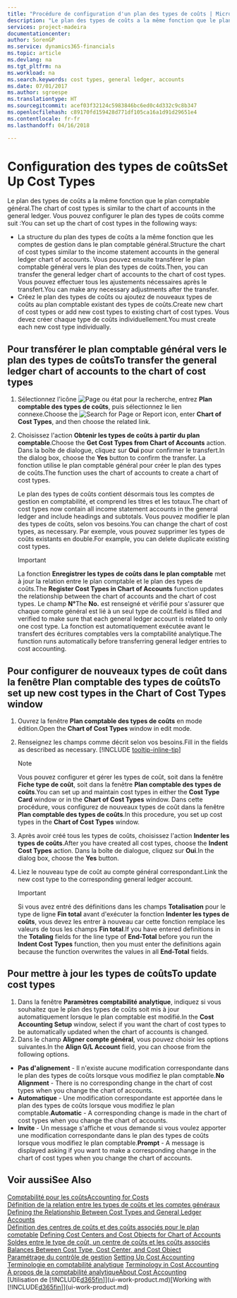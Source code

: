 ```yaml
---
title: "Procédure de configuration d'un plan des types de coûts | Microsoft Docs"
description: "Le plan des types de coûts a la même fonction que le plan comptable général."
services: project-madeira
documentationcenter: 
author: SorenGP
ms.service: dynamics365-financials
ms.topic: article
ms.devlang: na
ms.tgt_pltfrm: na
ms.workload: na
ms.search.keywords: cost types, general ledger, accounts
ms.date: 07/01/2017
ms.author: sgroespe
ms.translationtype: HT
ms.sourcegitcommit: acef03f32124c5983846bc6ed0c4d332c9c8b347
ms.openlocfilehash: c89170fd159428d771df105ca16a1d91d29651e4
ms.contentlocale: fr-fr
ms.lasthandoff: 04/16/2018

---
```

# <a name="set-up-cost-types"></a><span data-ttu-id="bd221-103">Configuration des types de coûts</span><span class="sxs-lookup"><span data-stu-id="bd221-103">Set Up Cost Types</span></span>
<span data-ttu-id="bd221-104">Le plan des types de coûts a la même fonction que le plan comptable général.</span><span class="sxs-lookup"><span data-stu-id="bd221-104">The chart of cost types is similar to the chart of accounts in the general ledger.</span></span> <span data-ttu-id="bd221-105">Vous pouvez configurer le plan des types de coûts comme suit :</span><span class="sxs-lookup"><span data-stu-id="bd221-105">You can set up the chart of cost types in the following ways:</span></span>  

-   <span data-ttu-id="bd221-106">La structure du plan des types de coûts a la même fonction que les comptes de gestion dans le plan comptable général.</span><span class="sxs-lookup"><span data-stu-id="bd221-106">Structure the chart of cost types similar to the income statement accounts in the general ledger chart of accounts.</span></span> <span data-ttu-id="bd221-107">Vous pouvez ensuite transférer le plan comptable général vers le plan des types de coûts.</span><span class="sxs-lookup"><span data-stu-id="bd221-107">Then, you can transfer the general ledger chart of accounts to the chart of cost types.</span></span> <span data-ttu-id="bd221-108">Vous pouvez effectuer tous les ajustements nécessaires après le transfert.</span><span class="sxs-lookup"><span data-stu-id="bd221-108">You can make any necessary adjustments after the transfer.</span></span>  
-   <span data-ttu-id="bd221-109">Créez le plan des types de coûts ou ajoutez de nouveaux types de coûts au plan comptable existant des types de coûts.</span><span class="sxs-lookup"><span data-stu-id="bd221-109">Create new chart of cost types or add new cost types to existing chart of cost types.</span></span> <span data-ttu-id="bd221-110">Vous devez créer chaque type de coûts individuellement.</span><span class="sxs-lookup"><span data-stu-id="bd221-110">You must create each new cost type individually.</span></span>  

## <a name="to-transfer-the-general-ledger-chart-of-accounts-to-the-chart-of-cost-types"></a><span data-ttu-id="bd221-111">Pour transférer le plan comptable général vers le plan des types de coûts</span><span class="sxs-lookup"><span data-stu-id="bd221-111">To transfer the general ledger chart of accounts to the chart of cost types</span></span>  
1.  <span data-ttu-id="bd221-112">Sélectionnez l'icône ![Page ou état pour la recherche](media/ui-search/search_small.png "icône Page ou état pour la recherche"), entrez **Plan comptable des types de coûts**, puis sélectionnez le lien connexe.</span><span class="sxs-lookup"><span data-stu-id="bd221-112">Choose the ![Search for Page or Report](media/ui-search/search_small.png "Search for Page or Report icon") icon, enter **Chart of Cost Types**, and then choose the related link.</span></span>  
2.  <span data-ttu-id="bd221-113">Choisissez l'action **Obtenir les types de coûts à partir du plan comptable**.</span><span class="sxs-lookup"><span data-stu-id="bd221-113">Choose the **Get Cost Types from Chart of Accounts** action.</span></span> <span data-ttu-id="bd221-114">Dans la boîte de dialogue, cliquez sur **Oui** pour confirmer le transfert.</span><span class="sxs-lookup"><span data-stu-id="bd221-114">In the dialog box, choose the **Yes** button to confirm the transfer.</span></span> <span data-ttu-id="bd221-115">La fonction utilise le plan comptable général pour créer le plan des types de coûts.</span><span class="sxs-lookup"><span data-stu-id="bd221-115">The function uses the chart of accounts to create a chart of cost types.</span></span>  

    <span data-ttu-id="bd221-116">Le plan des types de coûts contient désormais tous les comptes de gestion en comptabilité, et comprend les titres et les totaux.</span><span class="sxs-lookup"><span data-stu-id="bd221-116">The chart of cost types now contain all income statement accounts in the general ledger and include headings and subtotals.</span></span> <span data-ttu-id="bd221-117">Vous pouvez modifier le plan des types de coûts, selon vos besoins.</span><span class="sxs-lookup"><span data-stu-id="bd221-117">You can change the chart of cost types, as necessary.</span></span> <span data-ttu-id="bd221-118">Par exemple, vous pouvez supprimer les types de coûts existants en double.</span><span class="sxs-lookup"><span data-stu-id="bd221-118">For example, you can delete duplicate existing cost types.</span></span>  

    > [!IMPORTANT]  
    >  <span data-ttu-id="bd221-119">La fonction **Enregistrer les types de coûts dans le plan comptable** met à jour la relation entre le plan comptable et le plan des types de coûts.</span><span class="sxs-lookup"><span data-stu-id="bd221-119">The **Register Cost Types in Chart of Accounts** function updates the relationship between the chart of accounts and the chart of cost types.</span></span> <span data-ttu-id="bd221-120">Le champ **N°**</span><span class="sxs-lookup"><span data-stu-id="bd221-120">The **No.**</span></span> <span data-ttu-id="bd221-121">est renseigné et vérifié pour s'assurer que chaque compte général est lié à un seul type de coût.</span><span class="sxs-lookup"><span data-stu-id="bd221-121">field is filled and verified to make sure that each general ledger account is related to only one cost type.</span></span> <span data-ttu-id="bd221-122">La fonction est automatiquement exécutée avant le transfert des écritures comptables vers la comptabilité analytique.</span><span class="sxs-lookup"><span data-stu-id="bd221-122">The function runs automatically before transferring general ledger entries to cost accounting.</span></span>  

## <a name="to-set-up-new-cost-types-in-the-chart-of-cost-types-window"></a><span data-ttu-id="bd221-123">Pour configurer de nouveaux types de coût dans la fenêtre Plan comptable des types de coûts</span><span class="sxs-lookup"><span data-stu-id="bd221-123">To set up new cost types in the Chart of Cost Types window</span></span>  
1. <span data-ttu-id="bd221-124">Ouvrez la fenêtre **Plan comptable des types de coûts** en mode édition.</span><span class="sxs-lookup"><span data-stu-id="bd221-124">Open the **Chart of Cost Types** window in edit mode.</span></span>  
2. <span data-ttu-id="bd221-125">Renseignez les champs comme décrit selon vos besoins.</span><span class="sxs-lookup"><span data-stu-id="bd221-125">Fill in the fields as described as necessary.</span></span> [!INCLUDE [tooltip-inline-tip](includes/tooltip-inline-tip_md.md)]

   > [!NOTE]  
   >  <span data-ttu-id="bd221-126">Vous pouvez configurer et gérer les types de coût, soit dans la fenêtre **Fiche type de coût**, soit dans la fenêtre **Plan comptable des types de coûts**.</span><span class="sxs-lookup"><span data-stu-id="bd221-126">You can set up and maintain cost types in either the **Cost Type Card** window or in the **Chart of Cost Types** window.</span></span> <span data-ttu-id="bd221-127">Dans cette procédure, vous configurez de nouveaux types de coût dans la fenêtre **Plan comptable des types de coûts**.</span><span class="sxs-lookup"><span data-stu-id="bd221-127">In this procedure, you set up cost types in the **Chart of Cost Types** window.</span></span>

3. <span data-ttu-id="bd221-128">Après avoir créé tous les types de coûts, choisissez l'action **Indenter les types de coûts**.</span><span class="sxs-lookup"><span data-stu-id="bd221-128">After you have created all cost types, choose the **Indent Cost Types** action.</span></span> <span data-ttu-id="bd221-129">Dans la boîte de dialogue, cliquez sur **Oui**.</span><span class="sxs-lookup"><span data-stu-id="bd221-129">In the dialog box, choose the **Yes** button.</span></span>  
4. <span data-ttu-id="bd221-130">Liez le nouveau type de coût au compte général correspondant.</span><span class="sxs-lookup"><span data-stu-id="bd221-130">Link the new cost type to the corresponding general ledger account.</span></span>  

   > [!IMPORTANT]  
   >  <span data-ttu-id="bd221-131">Si vous avez entré des définitions dans les champs **Totalisation** pour le type de ligne **Fin total** avant d'exécuter la fonction **Indenter les types de coûts**, vous devez les entrer à nouveau car cette fonction remplace les valeurs de tous les champs **Fin total**.</span><span class="sxs-lookup"><span data-stu-id="bd221-131">If you have entered definitions in the **Totaling** fields for the line type of **End-Total** before you run the **Indent Cost Types** function, then you must enter the definitions again because the function overwrites the values in all **End-Total** fields.</span></span>  

## <a name="to-update-cost-types"></a><span data-ttu-id="bd221-132">Pour mettre à jour les types de coûts</span><span class="sxs-lookup"><span data-stu-id="bd221-132">To update cost types</span></span>  
1.  <span data-ttu-id="bd221-133">Dans la fenêtre **Paramètres comptabilité analytique**, indiquez si vous souhaitez que le plan des types de coûts soit mis à jour automatiquement lorsque le plan comptable est modifié.</span><span class="sxs-lookup"><span data-stu-id="bd221-133">In the **Cost Accounting Setup** window, select if you want the chart of cost types to be automatically updated when the chart of accounts is changed.</span></span>  
2.  <span data-ttu-id="bd221-134">Dans le champ **Aligner compte général**, vous pouvez choisir les options suivantes.</span><span class="sxs-lookup"><span data-stu-id="bd221-134">In the **Align G/L Account** field, you can choose from the following options.</span></span>  

- <span data-ttu-id="bd221-135">**Pas d'alignement** - Il n'existe aucune modification correspondante dans le plan des types de coûts lorsque vous modifiez le plan comptable.</span><span class="sxs-lookup"><span data-stu-id="bd221-135">**No Alignment** - There is no corresponding change in the chart of cost types when you change the chart of accounts.</span></span>  
- <span data-ttu-id="bd221-136">**Automatique** - Une modification correspondante est apportée dans le plan des types de coûts lorsque vous modifiez le plan comptable.</span><span class="sxs-lookup"><span data-stu-id="bd221-136">**Automatic** - A corresponding change is made in the chart of cost types when you change the chart of accounts.</span></span>  
- <span data-ttu-id="bd221-137">**Invite** - Un message s'affiche et vous demande si vous voulez apporter une modification correspondante dans le plan des types de coûts lorsque vous modifiez le plan comptable.</span><span class="sxs-lookup"><span data-stu-id="bd221-137">**Prompt** - A message is displayed asking if you want to make a corresponding change in the chart of cost types when you change the chart of accounts.</span></span>  

## <a name="see-also"></a><span data-ttu-id="bd221-138">Voir aussi</span><span class="sxs-lookup"><span data-stu-id="bd221-138">See Also</span></span>  
[<span data-ttu-id="bd221-139">Comptabilité pour les coûts</span><span class="sxs-lookup"><span data-stu-id="bd221-139">Accounting for Costs</span></span>](finance-manage-cost-accounting.md)  
<span data-ttu-id="bd221-140">[Définition de la relation entre les types de coûts et les comptes généraux](finance-defining-the-relationship-between-cost-types-and-general-ledger-accounts.md) </span><span class="sxs-lookup"><span data-stu-id="bd221-140">[Defining the Relationship Between Cost Types and General Ledger Accounts](finance-defining-the-relationship-between-cost-types-and-general-ledger-accounts.md) </span></span>  
<span data-ttu-id="bd221-141">[Définition des centres de coûts et des coûts associés pour le plan comptable](finance-defining-cost-centers-and-cost-objects-for-chart-of-accounts.md) </span><span class="sxs-lookup"><span data-stu-id="bd221-141">[Defining Cost Centers and Cost Objects for Chart of Accounts](finance-defining-cost-centers-and-cost-objects-for-chart-of-accounts.md) </span></span>  
<span data-ttu-id="bd221-142">[Soldes entre le type de coût, un centre de coûts et les coûts associés](finance-balances-between-cost-type-cost-center-and-cost-object.md) </span><span class="sxs-lookup"><span data-stu-id="bd221-142">[Balances Between Cost Type, Cost Center, and Cost Object](finance-balances-between-cost-type-cost-center-and-cost-object.md) </span></span>  
<span data-ttu-id="bd221-143">[Paramétrage du contrôle de gestion](finance-set-up-cost-accounting.md) </span><span class="sxs-lookup"><span data-stu-id="bd221-143">[Setting Up Cost Accounting](finance-set-up-cost-accounting.md) </span></span>  
<span data-ttu-id="bd221-144">[Terminologie en comptabilité analytique](finance-terminology-in-cost-accounting.md) </span><span class="sxs-lookup"><span data-stu-id="bd221-144">[Terminology in Cost Accounting](finance-terminology-in-cost-accounting.md) </span></span>  
[<span data-ttu-id="bd221-145">À propos de la comptabilité analytique</span><span class="sxs-lookup"><span data-stu-id="bd221-145">About Cost Accounting</span></span>](finance-about-cost-accounting.md)  
<span data-ttu-id="bd221-146">[Utilisation de [!INCLUDE[d365fin](includes/d365fin_md.md)]](ui-work-product.md)</span><span class="sxs-lookup"><span data-stu-id="bd221-146">[Working with [!INCLUDE[d365fin](includes/d365fin_md.md)]](ui-work-product.md)</span></span>

